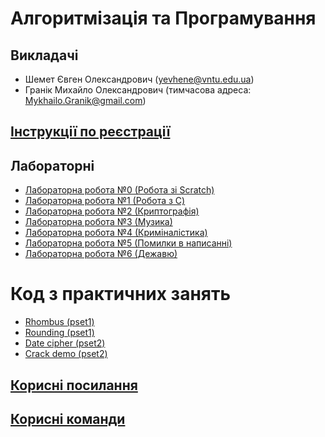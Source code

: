 # Алгоритмізація та Програмування

## Викладачі
- Шемет Євген Олександрович (yevhene@vntu.edu.ua)
- Гранік Михайло Олександрович (тимчасова адреса: Mykhailo.Granik@gmail.com)

## [Інструкції по реєстрації](docs/registration.md)

## Лабораторні
- [Лабораторна робота №0 (Робота зі Scratch)](labs/0-scratch.md)
- [Лабораторна робота №1 (Робота з C)](labs/1-C.md)
- [Лабораторна робота №2 (Криптографія)](labs/2-crypto.md)
- [Лабораторна робота №3 (Музика)](labs/3-music.md)
- [Лабораторна робота №4 (Криміналістика)](labs/4-forensics.md)
- [Лабораторна робота №5 (Помилки в написанні)](labs/5-misspelings.md)
- [Лабораторна робота №6 (Дежавю)](labs/6-deja-vu.md)

# Код з практичних занять
- [Rhombus (pset1)](practice/rhombus.с)
- [Rounding (pset1)](practice/rounding.c)
- [Date cipher (pset2)](practice/date-cipher.c)
- [Crack demo (pset2)](practice/crack-demo.c)

## [Корисні посилання](docs/links.md)

## [Корисні команди](docs/commands.md)
